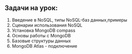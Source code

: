 ## Задачи на урок:

1. Введение в NoSQL, типы NoSQL-баз данных,примеры
2. Сценарии использования NoSQL
3. Установка MongoDB compass
4. Основы работы с MongoDB
5. Базовые структуры данных
6. MongoDB Atlas - подключение
